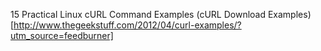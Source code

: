 


15 Practical Linux cURL Command Examples (cURL Download Examples)[http://www.thegeekstuff.com/2012/04/curl-examples/?utm_source=feedburner]
